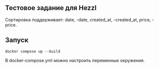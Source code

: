 ## Тестовое задание для Hezzl
Сортировка поддерживает: date, -date, created_at, -created_at, price, -price.

## Запуск

```
docker compose up --build
```
В docker-compose.yml можно настроить переменные окружения.
